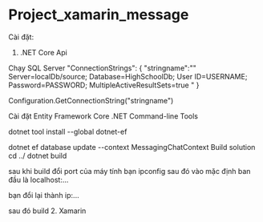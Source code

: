 # Project_xamarin_message
[](https://res.cloudinary.com/uit-information/image/upload/v1642806339/tutuanle/image/upload/MicrosoftTeams-image_1_qjupxn.png)
Cài đặt:
1. .NET Core Api

Chạy SQL Server
"ConnectionStrings": {
  "stringname":""
    Server=localDb/source;
    Database=HighSchoolDb;
    User ID=USERNAME;
    Password=PASSWORD;
    MultipleActiveResultSets=true
    "
 }

Configuration.GetConnectionString("stringname")

Cài đặt Entity Framework Core .NET Command-line Tools

dotnet tool install --global dotnet-ef

dotnet ef database update --context MessagingChatContext
Build solution
cd ../
dotnet build

sau khi build đổi port của máy tính bạn 
ipconfig 
sau đó vào
mặc định ban đầu là localhost:...

bạn đổi lại thành ip:...

sau đó build
2. Xamarin

